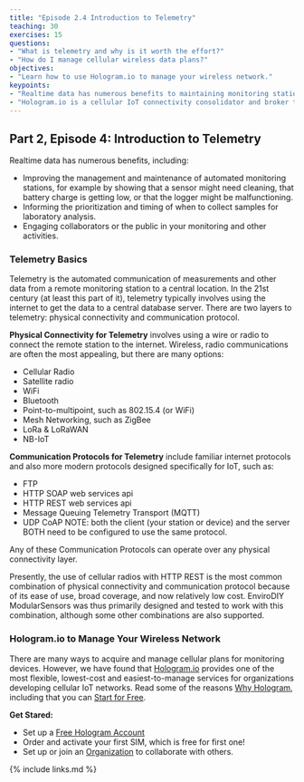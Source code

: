 ```yaml
---
title: "Episode 2.4 Introduction to Telemetry"
teaching: 30
exercises: 15
questions:
- "What is telemetry and why is it worth the effort?"
- "How do I manage cellular wireless data plans?"
objectives:
- "Learn how to use Hologram.io to manage your wireless network."
keypoints:
- "Realtime data has numerous benefits to maintaining monitoring stations, timing the collection of samples, and engaging others."
- "Hologram.io is a cellular IoT connectivity consolidator and broker that provides low-bandwidth, low-cost plans and that massively simplifies the management of SIM cards that can operate in 196 counties over 550 carriers."
---
```



## Part 2, Episode 4: Introduction to Telemetry

Realtime data has numerous benefits, including:
- Improving the management and maintenance of automated monitoring stations, for example by showing that a sensor might need cleaning, that battery charge is getting low, or that the logger might be malfunctioning.
- Informing the prioritization and timing of when to collect samples for laboratory analysis.
- Engaging collaborators or the public in your monitoring and other activities.

### Telemetry Basics

Telemetry is the automated communication of measurements and other data from a remote monitoring station to a central location. In the 21st century (at least this part of it), telemetry typically involves using the internet to get the data to a central database server. There are two layers to telemetry: physical connectivity and communication protocol.

**Physical Connectivity for Telemetry** involves using a wire or radio to connect the remote station to the internet. Wireless, radio communications are often the most appealing, but there are many options:
- Cellular Radio
- Satellite radio
- WiFi
- Bluetooth
- Point-to-multipoint, such as 802.15.4 (or WiFi)
- Mesh Networking, such as ZigBee
- LoRa & LoRaWAN
- NB-IoT

**Communication Protocols for Telemetry** include familiar internet protocols and also more modern protocols designed specifically for IoT, such as:
- FTP
- HTTP SOAP web services api
- HTTP REST web services api 
- Message Queuing Telemetry Transport (MQTT)
- UDP CoAP
NOTE: both the client (your station or device) and the server BOTH need to be configured to use the same protocol.

Any of these Communication Protocols can operate over any physical connectivity layer.

Presently, the use of cellular radios with HTTP REST is the most common combination of physical connectivity and communication protocol because of its ease of use, broad coverage, and now relatively low cost. EnviroDIY ModularSensors was thus primarily designed and tested to work with this combination, although some other combinations are also supported.

### Hologram.io to Manage Your Wireless Network

There are many ways to acquire and manage cellular plans for monitoring devices. However, we have found that [Hologram.io](https://hologram.io) provides one of the most flexible, lowest-cost and easiest-to-manage services for organizations developing cellular IoT networks. Read some of the reasons [Why Hologram](https://hologram.io/why-hologram/), including that you can [Start for Free](https://dashboard.hologram.io/account/register?e=IA==).

**Get Stared:**
- Set up a [Free Hologram Account](https://dashboard.hologram.io/account/register?e=IA==)
- Order and activate your first SIM, which is free for first one!
- Set up or join an [Organization](https://hologram.io/docs/guide/account/organizations/) to collaborate with others.


{% include links.md %}
